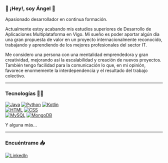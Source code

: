 ### 👋 ¡Hey!, soy Ángel 👼

Apasionado desarrollador en continua formación.

Actualmente estoy acabando mis estudios superiores de Desarrollo de Aplicaciones Multiplataforma en Vigo. Mi sueño es poder aportar
algún día una gran propuesta de
valor en un proyecto internacionalmente
reconocido, trabajando y aprendiendo de los mejores profesionales del sector IT.


Me considero una persona con una mentalidad emprendedora y gran creatividad, mejorando así la escalabilidad y creación
de nuevos proyectos.
También tengo facilidad para la comunicación lo que, en mi opinión, favorece enormemente la interdependencia y el resultado del trabajo colectivo.


----

### Tecnologías 👨‍💻
[![Java](https://img.shields.io/badge/Java-007396?style=for-the-badge&logo=coffeescript&logoColor=white&labelColor=101010)]()
[![Python](https://img.shields.io/badge/Python-yellow?style=for-the-badge&logo=python&logoColor=white&labelColor=101010)]()
[![Kotlin](https://img.shields.io/badge/Kotlin-0095D5?style=for-the-badge&logo=kotlin&logoColor=white&labelColor=101010)]()
<br>
[![HTML](https://img.shields.io/badge/HTML-e54c21?style=for-the-badge&logo=html5&logoColor=white&labelColor=101010)]()
[![CSS](https://img.shields.io/badge/CSS-3161a3?style=for-the-badge&logo=css3&logoColor=white&labelColor=101010)]()
</br>
[![MySQL](https://img.shields.io/badge/MySQL-4479A1?style=for-the-badge&logo=mysql&logoColor=white&labelColor=101010)]()
[![MongoDB](https://img.shields.io/badge/MongoDB-47A248?style=for-the-badge&logo=mongodb&logoColor=white&labelColor=101010)]()

Y alguna más...

---

### Encuéntrame 📥
[![LinkedIn](https://img.shields.io/badge/LinkedIn-Angel_Castineira-0077B5?style=for-the-badge&logo=linkedin&logoColor=white&labelColor=101010)](https://www.linkedin.com/in/angelcastineira)
<br>
</br>
